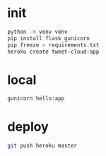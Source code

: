 # init

```bash
python -m venv venv
pip install flask gunicorn
pip freeze > requirements.txt
heroku create tweet-cloud-app
```

# local

```bash
gunicorn hello:app
```

# deploy

```bash
git push heroku master
```
